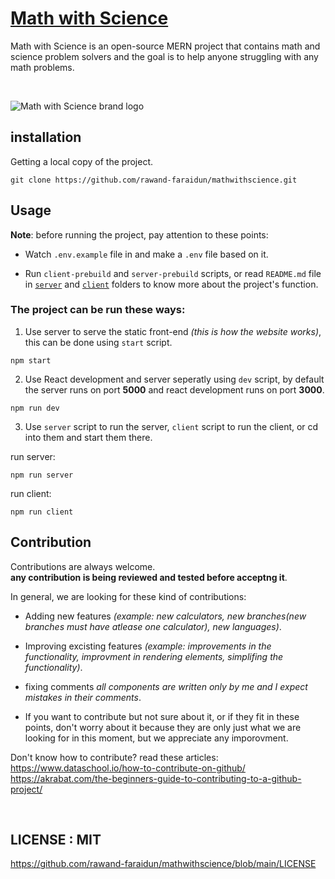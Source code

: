 # [Math with Science](https://www.mathwithscience.com/)
Math with Science is an open-source MERN project that contains math and science problem solvers and the goal is to help anyone struggling with any math problems.	

<br />

![Math with Science brand logo](https://i.ibb.co/g6b0z0B/math-with-science-brand-01.jpg)

## installation

Getting a local copy of the project.
```git
git clone https://github.com/rawand-faraidun/mathwithscience.git
```

## Usage

**Note**: before running the project, pay attention to these points:

* Watch `.env.example` file in and make a `.env` file based on it.

* Run `client-prebuild` and `server-prebuild` scripts, or read `README.md` file in [`server`](https://github.com/rawand-faraidun/mathwithscience/tree/main/server#readme) and [`client`](https://github.com/rawand-faraidun/mathwithscience/tree/main/client#readme) folders to know more about the project's function.

### The project can be run these ways:

1. Use server to serve the static front-end *(this is how the website works)*, this can be done using `start` script.
```npm
npm start
```

2. Use React development and server seperatly using `dev` script, by default the server runs on port **5000** and react development runs on port **3000**.
```npm
npm run dev
```

3. Use `server` script to run the server, `client` script to run the client, or cd into them and start them there.

run server:
```npm
npm run server
```

run client:
```npm
npm run client
```

## Contribution
Contributions are always welcome.  
**any contribution is being reviewed and tested before acceptng it**.

In general, we are looking for these kind of contributions:

* Adding new features *(example: new calculators, new branches(new branches must have atlease one calculator), new languages)*.

* Improving excisting features *(example: improvements in the functionality, improvment in rendering elements, simplifing the functionality)*.

* fixing comments *all components are written only by me and I expect mistakes in their comments*.

* If you want to contribute but not sure about it, or if they fit in these points, don't worry about it because they are only just what we are looking for in this moment, but we appreciate any imporovment.

Don't know how to contribute? read these articles:  
https://www.dataschool.io/how-to-contribute-on-github/   
https://akrabat.com/the-beginners-guide-to-contributing-to-a-github-project/

<br />

## LICENSE : MIT
https://github.com/rawand-faraidun/mathwithscience/blob/main/LICENSE